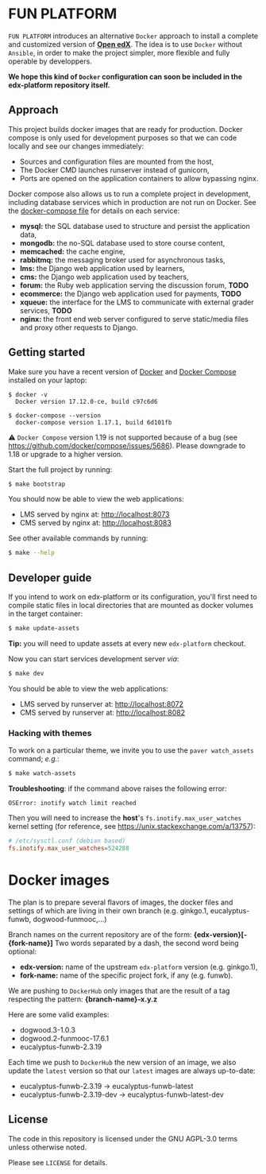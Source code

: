 # FUN PLATFORM

`FUN PLATFORM` introduces an alternative `Docker` approach to install a complete
and customized version of **[Open edX](https://open.edx.org)**. The idea is to
use `Docker` without `Ansible`, in order to make the project simpler, more
flexible and fully operable by developpers.

**We hope this kind of `Docker` configuration can soon be included in the
edx-platform repository itself.**

## Approach

This project builds docker images that are ready for production. Docker compose
is only used for development purposes so that we can code locally and see our
changes immediately:

- Sources and configuration files are mounted from the host,
- The Docker CMD launches runserver instead of gunicorn,
- Ports are opened on the application containers to allow bypassing nginx.

Docker compose also allows us to run a complete project in development,
including database services which in production are not run on Docker. See the
[docker-compose file](./docker-compose.yml) for details on each service:

- **mysql:** the SQL database used to structure and persist the application
  data,
- **mongodb:** the no-SQL database used to store course content,
- **memcached:** the cache engine,
- **rabbitmq:** the messaging broker used for asynchronous tasks,
- **lms:** the Django web application used by learners,
- **cms:** the Django web application used by teachers,
- **forum:** the Ruby web application serving the discussion forum, **TODO**
- **ecommerce:** the Django web application used for payments, **TODO**
- **xqueue:** the interface for the LMS to communicate with external grader
  services, **TODO**
- **nginx:** the front end web server configured to serve static/media files and
  proxy other requests to Django.

## Getting started

Make sure you have a recent version of [Docker](https://docs.docker.com/install) and [Docker Compose](https://docs.docker.com/compose/install) installed on your laptop:

    $ docker -v
      Docker version 17.12.0-ce, build c97c6d6

    $ docker-compose --version
      docker-compose version 1.17.1, build 6d101fb

⚠️ `Docker Compose` version 1.19 is not supported because of a bug (see
https://github.com/docker/compose/issues/5686). Please downgrade to 1.18 or
upgrade to a higher version.

Start the full project by running:

```bash
$ make bootstrap
```

You should now be able to view the web applications:

- LMS served by nginx at: [http://localhost:8073](http://localhost:8073)
- CMS served by nginx at: [http://localhost:8083](http://localhost:8083)

See other available commands by running:

```bash
$ make --help
```

## Developer guide

If you intend to work on edx-platform or its configuration, you'll first need to
compile static files in local directories that are mounted as docker volumes in
the target container:

```bash
$ make update-assets
```

**Tip:** you will need to update assets at every new `edx-platform` checkout.

Now you can start services development server _via_:

```bash
$ make dev
```

You should be able to view the web applications:

- LMS served by runserver at: [http://localhost:8072](http://localhost:8072)
- CMS served by runserver at: [http://localhost:8082](http://localhost:8082)

### Hacking with themes

To work on a particular theme, we invite you to use the `paver watch_assets`
command; _e.g._:

```bash
$ make watch-assets
```

**Troubleshooting**: if the command above raises the following error:

```
OSError: inotify watch limit reached
```

Then you will need to increase the **host**'s `fs.inotify.max_user_watches` kernel
setting (for reference, see https://unix.stackexchange.com/a/13757):

```conf
# /etc/sysctl.conf (debian based)
fs.inotify.max_user_watches=524288
```

# Docker images

The plan is to prepare several flavors of images, the docker files and settings
of which are living in their own branch (e.g. ginkgo.1, eucalyptus-funwb,
dogwood-funmooc,...)

Branch names on the current repository are of the form:
**{edx-version}[-{fork-name}]** Two words separated by a dash, the second word
being optional:

- **edx-version:** name of the upstream `edx-platform` version (e.g. ginkgo.1),
- **fork-name:** name of the specific project fork, if any (e.g. funwb).

We are pushing to `DockerHub` only images that are the result of a tag
respecting the pattern: **{branch-name}-x.y.z**

Here are some valid examples:

- dogwood.3-1.0.3
- dogwood.2-funmooc-17.6.1
- eucalyptus-funwb-2.3.19

Each time we push to `DockerHub` the new version of an image, we also update the
`latest` version so that our `latest` images are always up-to-date:

- eucalyptus-funwb-2.3.19 -> eucalyptus-funwb-latest
- eucalyptus-funwb-2.3.19-dev -> eucalyptus-funwb-latest-dev

## License

The code in this repository is licensed under the GNU AGPL-3.0 terms unless
otherwise noted.

Please see `LICENSE` for details.
